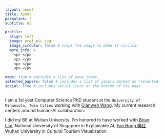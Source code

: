 ```yaml
---
layout: about
title: ABOUT
permalink: /
subtitle: Hi

profile:
  align: left
  image: prof_pic.jpg
  image_circular: false # crops the image to make it circular
  more_info: >
    <p> </p>
    <p> </p>
    <p> </p>
    <p> </p>

news: true # includes a list of news items
selected_papers: false # includes a list of papers marked as "selected={true}"
social: True # includes social icons at the bottom of the page
---
```


I am a 1st yest Computer Science PhD student at the `University of Minnesota, Twin Cities` working with [Qianwen Wang](https://qianwen.info/). My current research centers around human-AI collaboration. 

I did my BE at Wuhan University. I'm honored to have worked with [Brian Lim](https://www.brianlim.net/), National University of Singapore in Explainable AI, [Fan Hong 樊红](http://www.lmars.whu.edu.cn/prof_web/fanhong/index.html#/) Wuhan University in Cultural Tourism Visualization.
